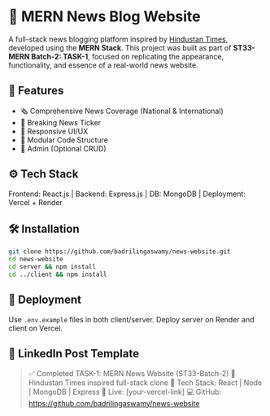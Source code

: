 # 📰 MERN News Blog Website

A full-stack news blogging platform inspired by [Hindustan Times](https://www.hindustantimes.com), developed using the **MERN Stack**. This project was built as part of **ST33-MERN Batch-2: TASK-1**, focused on replicating the appearance, functionality, and essence of a real-world news website.

## 🌟 Features
- 🗞️ Comprehensive News Coverage (National & International)
- 🚨 Breaking News Ticker
- 📱 Responsive UI/UX
- 🧩 Modular Code Structure
- 🔐 Admin (Optional CRUD)

## ⚙️ Tech Stack
Frontend: React.js | Backend: Express.js | DB: MongoDB | Deployment: Vercel + Render

## 🛠️ Installation
```bash
git clone https://github.com/badrilingaswamy/news-website.git
cd news-website
cd server && npm install
cd ../client && npm install
```

## 🧪 Deployment
Use `.env.example` files in both client/server. Deploy server on Render and client on Vercel.

## 📌 LinkedIn Post Template
> ✅ Completed TASK-1: MERN News Website (ST33-Batch-2)
> 📰 Hindustan Times inspired full-stack clone
> 🔧 Tech Stack: React | Node | MongoDB | Express
> 🔗 Live: [your-vercel-link]
> 💻 GitHub: https://github.com/badrilingaswamy/news-website
